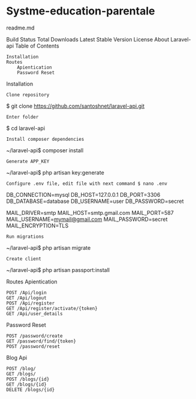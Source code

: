 # Systme-education-parentale

readme.md

Build Status Total Downloads Latest Stable Version License
About Laravel-api
Table of Contents

    Installation
    Routes
        Apientication
        Password Reset

Installation

    Clone repository

$ git clone https://github.com/santoshnet/laravel-api.git

    Enter folder

$ cd laravel-api

    Install composer dependencies

~/laravel-api$ composer install

    Generate APP_KEY

~/laravel-api$ php artisan key:generate

    Configure .env file, edit file with next command $ nano .env

DB_CONNECTION=mysql
DB_HOST=127.0.0.1
DB_PORT=3306
DB_DATABASE=database
DB_USERNAME=user
DB_PASSWORD=secret

MAIL_DRIVER=smtp MAIL_HOST=smtp.gmail.com MAIL_PORT=587 MAIL_USERNAME=mymail@gmail.com MAIL_PASSWORD=secret MAIL_ENCRYPTION=TLS

    Run migrations

~/laravel-api$ php artisan migrate

    Create client

~/laravel-api$ php artisan passport:install

Routes
Apientication

    POST /Api/login
    GET /Api/logout
    POST /Api/register
    GET /Api/register/activate/{token}
    GET /Api/user_details

Password Reset

    POST /password/create
    GET /password/find/{token}
    POST /password/reset

Blog Api

    POST /blog/
    GET /blogs/
    POST /blogs/{id}
    GET /blogs/{id}
    DELETE /blogs/{id}
